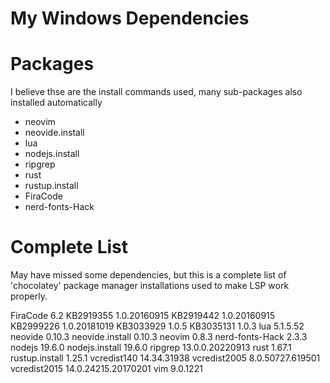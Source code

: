 # My Windows Dependencies

# Packages
I believe thse are the install commands used, many sub-packages also installed automatically

- neovim
- neovide.install
- lua
- nodejs.install
- ripgrep
- rust
- rustup.install
- FiraCode
- nerd-fonts-Hack

# Complete List

May have missed some dependencies, but this is a complete list of 'chocolatey' package manager installations used to make LSP work properly. 

FiraCode 6.2
KB2919355 1.0.20160915
KB2919442 1.0.20160915
KB2999226 1.0.20181019
KB3033929 1.0.5
KB3035131 1.0.3
lua 5.1.5.52
neovide 0.10.3
neovide.install 0.10.3
neovim 0.8.3
nerd-fonts-Hack 2.3.3
nodejs 19.6.0
nodejs.install 19.6.0
ripgrep 13.0.0.20220913
rust 1.67.1
rustup.install 1.25.1
vcredist140 14.34.31938
vcredist2005 8.0.50727.619501
vcredist2015 14.0.24215.20170201
vim 9.0.1221